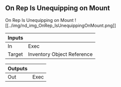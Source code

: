 ## On Rep Is Unequipping on Mount
On Rep Is Unequipping on Mount
![[../img/nd_img_OnRep_IsUnequippingOnMount.png]]

|Inputs||
|--|--|
| In | Exec |
| Target | Inventory Object Reference |

|Outputs||
|--|--|
| Out | Exec |
